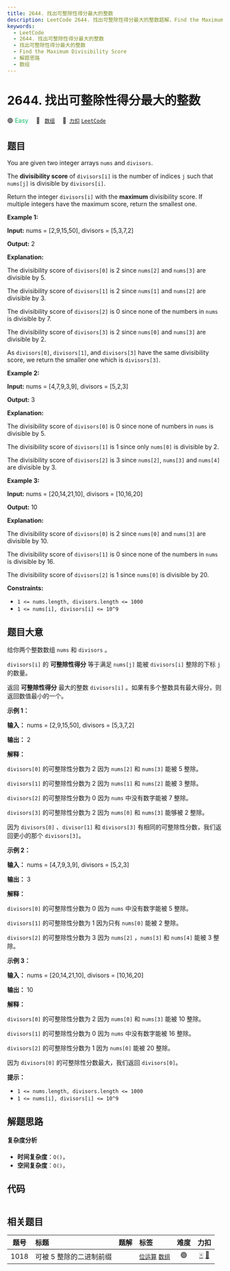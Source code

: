 ```yaml
---
title: 2644. 找出可整除性得分最大的整数
description: LeetCode 2644. 找出可整除性得分最大的整数题解，Find the Maximum Divisibility Score，包含解题思路、复杂度分析以及完整的 JavaScript 代码实现。
keywords:
  - LeetCode
  - 2644. 找出可整除性得分最大的整数
  - 找出可整除性得分最大的整数
  - Find the Maximum Divisibility Score
  - 解题思路
  - 数组
---
```


# 2644. 找出可整除性得分最大的整数

🟢 <font color=#15bd66>Easy</font>&emsp; 🔖&ensp; [`数组`](/tag/array.md)&emsp; 🔗&ensp;[`力扣`](https://leetcode.cn/problems/find-the-maximum-divisibility-score) [`LeetCode`](https://leetcode.com/problems/find-the-maximum-divisibility-score)

## 题目

You are given two integer arrays `nums` and `divisors`.

The **divisibility score** of `divisors[i]` is the number of indices `j` such
that `nums[j]` is divisible by `divisors[i]`.

Return the integer `divisors[i]` with the **maximum** divisibility score. If
multiple integers have the maximum score, return the smallest one.



**Example 1:**

**Input:** nums = [2,9,15,50], divisors = [5,3,7,2]

**Output:** 2

**Explanation:**

The divisibility score of `divisors[0]` is 2 since `nums[2]` and `nums[3]` are
divisible by 5.

The divisibility score of `divisors[1]` is 2 since `nums[1]` and `nums[2]` are
divisible by 3.

The divisibility score of `divisors[2]` is 0 since none of the numbers in
`nums` is divisible by 7.

The divisibility score of `divisors[3]` is 2 since `nums[0]` and `nums[3]` are
divisible by 2.

As `divisors[0]`, `divisors[1]`, and `divisors[3]` have the same divisibility
score, we return the smaller one which is `divisors[3]`.

**Example 2:**

**Input:** nums = [4,7,9,3,9], divisors = [5,2,3]

**Output:** 3

**Explanation:**

The divisibility score of `divisors[0]` is 0 since none of numbers in `nums`
is divisible by 5.

The divisibility score of `divisors[1]` is 1 since only `nums[0]` is divisible
by 2.

The divisibility score of `divisors[2]` is 3 since `nums[2]`, `nums[3]` and
`nums[4]` are divisible by 3.

**Example 3:**

**Input:** nums = [20,14,21,10], divisors = [10,16,20]

**Output:** 10

**Explanation:**

The divisibility score of `divisors[0]` is 2 since `nums[0]` and `nums[3]` are
divisible by 10.

The divisibility score of `divisors[1]` is 0 since none of the numbers in
`nums` is divisible by 16.

The divisibility score of `divisors[2]` is 1 since `nums[0]` is divisible by
20.



**Constraints:**

  * `1 <= nums.length, divisors.length <= 1000`
  * `1 <= nums[i], divisors[i] <= 10^9`


## 题目大意

给你两个整数数组 `nums` 和 `divisors` 。

`divisors[i]` 的 **可整除性得分** 等于满足 `nums[j]` 能被 `divisors[i]` 整除的下标 `j` 的数量。

返回 **可整除性得分** 最大的整数 `divisors[i]` 。如果有多个整数具有最大得分，则返回数值最小的一个。



**示例 1：**

**输入：** nums = [2,9,15,50], divisors = [5,3,7,2]

**输出：** 2

**解释：**

`divisors[0]` 的可整除性分数为 2 因为 `nums[2]` 和 `nums[3]` 能被 5 整除。

`divisors[1]` 的可整除性分数为 2 因为 `nums[1]` 和 `nums[2]` 能被 3 整除。

`divisors[2]` 的可整除性分数为 0 因为 `nums` 中没有数字能被 7 整除。

`divisors[3]` 的可整除性分数为 2 因为 `nums[0]` 和 `nums[3]` 能够被 2 整除。

因为 `divisors[0]` 、`divisor[1]` 和 `divisors[3]` 有相同的可整除性分数，我们返回更小的那个
`divisors[3]`。

**示例 2：**

**输入：** nums = [4,7,9,3,9], divisors = [5,2,3]

**输出：** 3

**解释：**

`divisors[0]` 的可整除性分数为 0 因为 `nums` 中没有数字能被 5 整除。

`divisors[1]` 的可整除性分数为 1 因为只有 `nums[0]` 能被 2 整除。

`divisors[2]` 的可整除性分数为 3 因为 `nums[2]` ，`nums[3]` 和 `nums[4]` 能被 3 整除。

**示例 3：**

**输入：** nums = [20,14,21,10], divisors = [10,16,20]

**输出：** 10

**解释：**

`divisors[0]` 的可整除性分数为 2 因为 `nums[0]` 和 `nums[3]` 能被 10 整除。

`divisors[1]` 的可整除性分数为 0 因为 `nums` 中没有数字能被 16 整除。

`divisors[2]` 的可整除性分数为 1 因为 `nums[0]` 能被 20 整除。

因为 `divisors[0]` 的可整除性分数最大，我们返回 `divisors[0]`。



**提示：**

  * `1 <= nums.length, divisors.length <= 1000`
  * `1 <= nums[i], divisors[i] <= 10^9`


## 解题思路

#### 复杂度分析

- **时间复杂度**：`O()`，
- **空间复杂度**：`O()`，

## 代码

```javascript

```

## 相关题目

<!-- prettier-ignore -->
| 题号 | 标题 | 题解 | 标签 | 难度 | 力扣 |
| :------: | :------ | :------: | :------ | :------: | :------: |
| 1018 | 可被 5 整除的二进制前缀 |  |  [`位运算`](/tag/bit-manipulation.md) [`数组`](/tag/array.md) | 🟢 | [🀄️](https://leetcode.cn/problems/binary-prefix-divisible-by-5) [🔗](https://leetcode.com/problems/binary-prefix-divisible-by-5) |